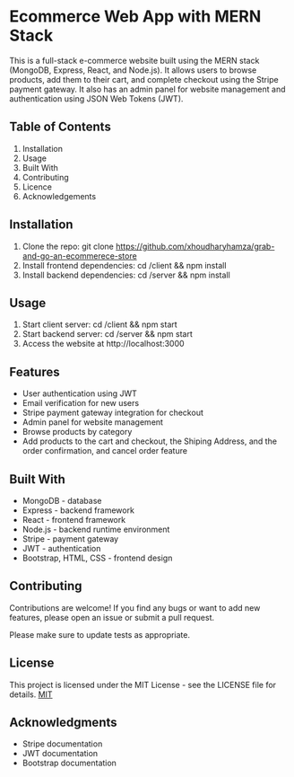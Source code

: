 # Ecommerce Web App with MERN Stack

This is a full-stack e-commerce website built using the MERN stack (MongoDB, Express, React, and Node.js). It allows users to browse products, add them to their cart, and complete checkout using the Stripe payment gateway. It also has an admin panel for website management and authentication using JSON Web Tokens (JWT).

## Table of Contents

1. Installation
1. Usage
1. Built With
1. Contributing
1. Licence
1. Acknowledgements

## Installation
1. Clone the repo: git clone https://github.com/xhoudharyhamza/grab-and-go-an-ecommerece-store
1. Install frontend dependencies: cd /client && npm install
1. Install backend dependencies: cd /server && npm install

## Usage
1. Start client server: cd /client && npm start
1. Start backend server: cd /server && npm start
1. Access the website at http://localhost:3000
## Features
- User authentication using JWT
- Email verification for new users
- Stripe payment gateway integration for checkout
- Admin panel for website management
- Browse products by category
- Add products to the cart and checkout, the Shiping Address, and the order confirmation, and cancel order feature
## Built With
- MongoDB - database
- Express - backend framework
- React - frontend framework
- Node.js - backend runtime environment
- Stripe - payment gateway
- JWT - authentication
- Bootstrap, HTML, CSS - frontend design
## Contributing

Contributions are welcome! If you find any bugs or want to add new features, please open an issue or submit a pull request.

Please make sure to update tests as appropriate.

## License
This project is licensed under the MIT License - see the LICENSE file for details.
[MIT](https://choosealicense.com/licenses/mit/)
## Acknowledgments
- Stripe documentation
- JWT documentation
- Bootstrap documentation
